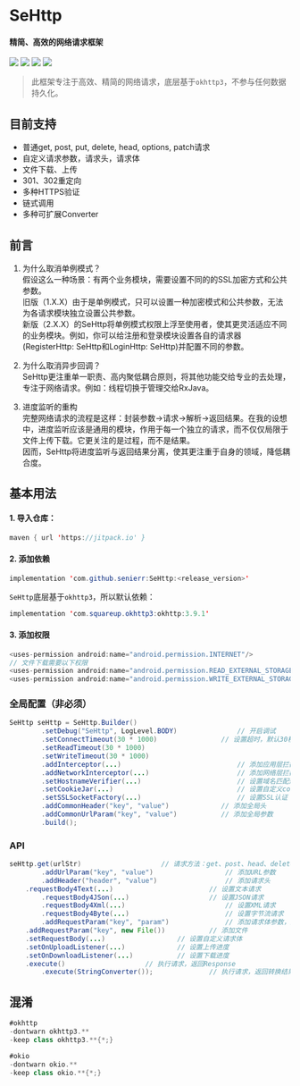 # SeHttp

#### 精简、高效的网络请求框架

[![](https://jitpack.io/v/senierr/SeHttp.svg)](https://jitpack.io/#senierr/SeHttp)
[![](https://img.shields.io/travis/rust-lang/rust.svg)](https://github.com/senierr/SeHttp)
[![](https://img.shields.io/badge/dependencies-okhttp-green.svg)](https://github.com/square/okhttp)
[![](https://img.shields.io/badge/dependencies-okio-green.svg)](https://github.com/square/okio)

> 此框架专注于高效、精简的网络请求，底层基于`okhttp3`，不参与任何数据持久化。

## 目前支持
* 普通get, post, put, delete, head, options, patch请求
* 自定义请求参数，请求头，请求体
* 文件下载、上传
* 301、302重定向
* 多种HTTPS验证
* 链式调用
* 多种可扩展Converter

## 前言
1. 为什么取消单例模式？  
假设这么一种场景：有两个业务模块，需要设置不同的的SSL加密方式和公共参数。  
旧版（1.X.X）由于是单例模式，只可以设置一种加密模式和公共参数，无法为各请求模块独立设置公共参数。  
新版（2.X.X）的SeHttp将单例模式权限上浮至使用者，使其更灵活适应不同的业务模块。例如，你可以给注册和登录模块设置各自的请求器(RegisterHttp: SeHttp和LoginHttp: SeHttp)并配置不同的参数。

2. 为什么取消异步回调？  
SeHttp更注重单一职责、高内聚低耦合原则，将其他功能交给专业的去处理，专注于网络请求。例如：线程切换于管理交给RxJava。


3. 进度监听的重构  
完整网络请求的流程是这样：封装参数->请求->解析->返回结果。在我的设想中，进度监听应该是通用的模块，作用于每一个独立的请求，而不仅仅局限于文件上传下载。它更关注的是过程，而不是结果。  
因而，SeHttp将进度监听与返回结果分离，使其更注重于自身的领域，降低耦合度。

## 基本用法

#### 1. 导入仓库：

```java
maven { url 'https://jitpack.io' }
```

#### 2. 添加依赖

```java
implementation 'com.github.senierr:SeHttp:<release_version>'
```

`SeHttp`底层基于`okhttp3`，所以默认依赖：

```java
implementation 'com.squareup.okhttp3:okhttp:3.9.1'
```

#### 3. 添加权限

```java
<uses-permission android:name="android.permission.INTERNET"/>
// 文件下载需要以下权限
<uses-permission android:name="android.permission.READ_EXTERNAL_STORAGE" />
<uses-permission android:name="android.permission.WRITE_EXTERNAL_STORAGE" />
```

### 全局配置（非必须）

```java
SeHttp seHttp = SeHttp.Builder()
        .setDebug("SeHttp", LogLevel.BODY)               // 开启调试
        .setConnectTimeout(30 * 1000)       		 // 设置超时，默认30秒
        .setReadTimeout(30 * 1000)
        .setWriteTimeout(30 * 1000)
        .addInterceptor(...)                             // 添加应用层拦截器
        .addNetworkInterceptor(...)                      // 添加网络层拦截器
        .setHostnameVerifier(...)                        // 设置域名匹配规则
        .setCookieJar(...)                               // 设置自定义cookie管理
        .setSSLSocketFactory(...)                        // 设置SSL认证
        .addCommonHeader("key", "value")     		 // 添加全局头
        .addCommonUrlParam("key", "value")      	 // 添加全局参数
        .build();
```

### API

```java
seHttp.get(urlStr)				      // 请求方法：get、post、head、delete、put、options
        .addUrlParam("key", "value")                  // 添加URL参数
        .addHeader("header", "value")                 // 添加请求头
	.requestBody4Text(...)                	      // 设置文本请求
        .requestBody4JSon(...)      		      // 设置JSON请求
        .requestBody4Xml(...)                         // 设置XML请求
        .requestBody4Byte(...)                        // 设置字节流请求
        .addRequestParam("key", "param")              // 添加请求体参数，默认表单
	.addRequestParam("key", new File())           // 添加文件
	.setRequestBody(...)			      // 设置自定义请求体
	.setOnUploadListener(...)		      // 设置上传进度
	.setOnDownloadListener(...)		      // 设置下载进度
	.execute()				      // 执行请求，返回Response
        .execute(StringConverter());		      // 执行请求，返回转换结果
```

## 混淆

```java
#okhttp
-dontwarn okhttp3.**
-keep class okhttp3.**{*;}

#okio
-dontwarn okio.**
-keep class okio.**{*;}
```

